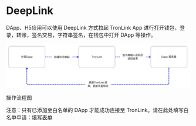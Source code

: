 # DeepLink

DApp、H5应用可以使用 DeepLink 方式拉起 TronLink App 进行打开钱包，登录，转账，签名交易，字符串签名，在钱包中打开 DApp 等操作。

![image](../images/zh_yi-dong-duan_deeplink_img_0.jpg)
<style>
img {
  max-width: 100%!important;
}
</style>

操作流程图

注意：只有已添加至白名单的 DApp 才能成功连接至 TronLink。请在此处填写白名单申请：[填写表单](https://docs.google.com/forms/d/e/1FAIpQLSdFmYGxVZzwCSsvmdOTq064sxWD22STYth1g5GO5zn3OrB5Jw/viewform?usp=sf_link)


